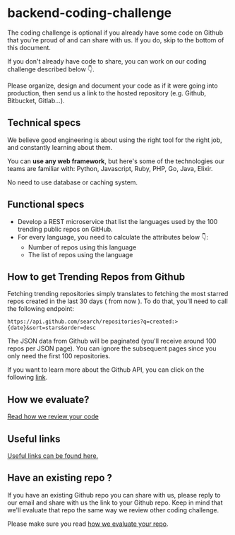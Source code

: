 # backend-coding-challenge

The coding challenge is optional if you already have some code on Github that you're proud of and can share with us. If you do, skip to the bottom of this document. 

If you don't already have code to share, you can work on our coding challenge described below 👇.

Please organize, design and document your code as if it were going into production, then send us a link to the hosted repository (e.g. Github, Bitbucket, Gitlab...).

## Technical specs

We believe good engineering is about using the right tool for the right job, and constantly learning about them.

You can **use any web framework**, but here's some of the technologies our teams are familiar with: Python, Javascript, Ruby, PHP, Go, Java, Elixir.

No need to use database or caching system.

## Functional specs

- Develop a REST microservice that list the languages used by the 100 trending public repos on GitHub.
- For every language, you need to calculate the attributes below 👇:
    - Number of repos using this language
    - The list of repos using the language

## How to get Trending Repos from Github

Fetching trending repositories simply translates to fetching the most starred repos created in the last 30 days ( from now ). To do that, you'll need to call the following endpoint:

```
https://api.github.com/search/repositories?q=created:>{date}&sort=stars&order=desc
```

The JSON data from Github will be paginated (you'll receive around 100 repos per JSON page). You can ignore the subsequent pages since you only need the first 100 repositories.

If you want to learn more about the Github API, you can click on the following [link](https://developer.github.com/v3/).


## How we evaluate?

[Read how we review your code](https://www.notion.so/Read-how-we-review-your-code-8581e6a340084c8c924b681ea9790f45)

## Useful links

[Useful links can be found here.](https://www.notion.so/Useful-links-can-be-found-here-112d962342194caaa40f61e1a6a34513)

## Have an existing repo ?

If you have an existing Github repo you can share with us, please reply to our email and share with us the link to your Github repo. Keep in mind that we'll evaluate that repo the same way we review other coding challenge. 

Please make sure you read [how we evaluate your repo](https://www.notion.so/hiddenpole/Read-how-we-review-your-code-413052895a0d4720895c2c433630c8f9).
